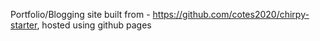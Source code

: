 Portfolio/Blogging site built from - https://github.com/cotes2020/chirpy-starter, hosted using github pages

